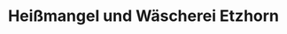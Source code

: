 ---
title: "Heißmangel und Wäscherei Etzhorn"
url: /oldenburg/heissmangel-und-waescherei-etzhorn/
shop: Wäscherei
---